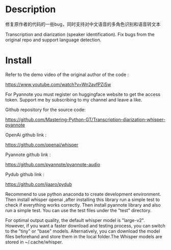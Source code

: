 # Description
修复原作者的代码的一些bug，同时支持对中文语音的多角色识别和语音转文本<p>
Transcription and diarization (speaker identification). Fix bugs from the original repo and support language detection.

# Install

Refer to the demo video of the original author of the code :<p>
https://www.youtube.com/watch?v=Wn2avfPZiSw

For Pyannote you must register on huggingface website to get the access token.
Support me by subscribing to my channel and leave a like.

Github repository for the source code:<p>
https://github.com/Mastering-Python-GT/Transcription-diarization-whisper-pyannote

OpenAi github link :<p>
https://github.com/openai/whisper

Pyannote github link :<p>
https://github.com/pyannote/pyannote-audio

Pydub github link :<p>
https://github.com/jiaaro/pydub

Recommend to use python anaconda to create development environment.
Then install whisper openai ,after installing this library run a simple test to check if everything works correctly.
Then install pyannote library and also run a simple test.
You can use the test files under the "test" directory.

For optimal output quality, the default whisper model is "large-v2". However, if you want a faster download and testing process, you can switch to the "tiny" or "base" models. Alternatively, you can download the model files beforehand and store them in the local folder.The Whisper models are stored in ~/.cache/whisper.
